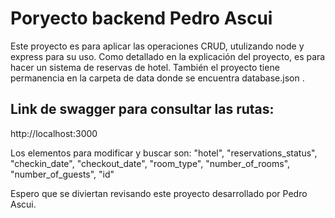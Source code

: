 
# Poryecto backend Pedro Ascui

Este proyecto es para aplicar las operaciones CRUD, utulizando node y express para su uso. Como detallado en la explicación del proyecto, es para hacer un sistema de reservas de hotel. También el proyecto tiene permanencia en la carpeta de data donde se encuentra database.json . 



## Link de swagger para consultar las rutas:
http://localhost:3000 

Los elementos para modificar y buscar son:
"hotel", 
"reservations_status",
"checkin_date",
"checkout_date",
"room_type",
"number_of_rooms",
"number_of_guests",
"id"


Espero que se diviertan revisando este proyecto desarrollado por Pedro Ascui.







